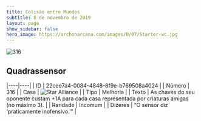 ```yaml
---
title: Colisão entre Mundos
subtitle: 8 de novembro de 2019
layout: page
show_sidebar: false
hero_image: https://archonarcana.com/images/0/07/Starter-wc.jpg
---
```


![316](https://cdn.keyforgegame.com/media/card_front/pt/452_316_J9HR72CQXP2P_pt.png)

## Quadrassensor

|----|----|
| ID | 22cee7a4-0084-4848-8f9e-b769508a4024 |
| Número | 316 |
| Casa | ![Star Alliance](https://archonarcana.com/images/thumb/7/7d/Star_Alliance.png/22px-Star_Alliance.png "Aliança Estelar") |
| Tipo | Melhoria |
| Texto | As chaves do seu oponente custam +1A para cada casa representada por criaturas amigas (no máximo 3). |
| Raridade | Incomum |
| Dizeres | “O sensor diz ‘praticamente inofensivo.’” |